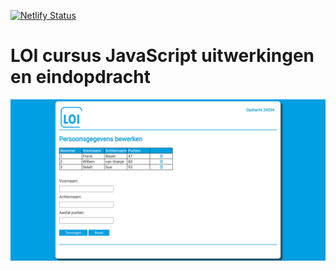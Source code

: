 [![Netlify Status](https://api.netlify.com/api/v1/badges/1738ba00-5d82-4451-9873-98f76a689328/deploy-status)](https://app.netlify.com/sites/loi-cursus-javascript/deploys)
# LOI cursus JavaScript uitwerkingen en eindopdracht

![Screenshot](./assets/screenshot.jpg)